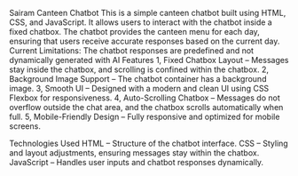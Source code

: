 Sairam Canteen Chatbot
This is a simple canteen chatbot built using HTML, CSS, and JavaScript. It allows users to interact with the chatbot inside a fixed chatbox. 
The chatbot provides the canteen menu for each day, ensuring that users receive accurate responses based on the current day.
Current Limitations: The chatbot responses are predefined and not dynamically generated with AI
Features
1, Fixed Chatbox Layout – Messages stay inside the chatbox, and scrolling is confined within the chatbox.
2, Background Image Support – The chatbot container has a background image.
3, Smooth UI – Designed with a modern and clean UI using CSS Flexbox for responsiveness.
4, Auto-Scrolling Chatbox – Messages do not overflow outside the chat area, and the chatbox scrolls automatically when full.
5, Mobile-Friendly Design – Fully responsive and optimized for mobile screens.

Technologies Used
HTML – Structure of the chatbot interface.
CSS – Styling and layout adjustments, ensuring messages stay within the chatbox.
JavaScript – Handles user inputs and chatbot responses dynamically.
